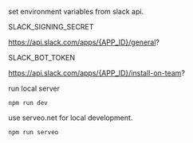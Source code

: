 set environment variables from slack api.

SLACK_SIGNING_SECRET

https://api.slack.com/apps/{APP_ID}/general?

SLACK_BOT_TOKEN

https://api.slack.com/apps/{APP_ID}/install-on-team?

run local server

    npm run dev

use serveo.net for local development.

    npm run serveo
